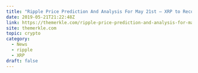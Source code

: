 ```yaml
---
title: "Ripple Price Prediction And Analysis For May 21st – XRP to Recover"
date: 2019-05-21T21:22:48Z
link: https://themerkle.com/ripple-price-prediction-and-analysis-for-may-21st-xrp-to-recover/?utm_medium=RSS&utm_source=hune
site: themerkle.com
topic: crypto
category:
  - News
  - ripple
  - XRP
draft: false
---
```

